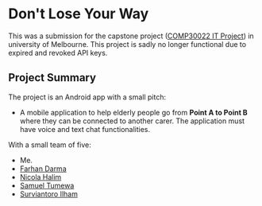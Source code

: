# Don't Lose Your Way

This was a submission for the capstone project ([COMP30022 IT Project](https://handbook.unimelb.edu.au/2018/subjects/comp30022)) in university of Melbourne. This project is sadly no longer functional due to expired and revoked API keys.

## Project Summary

The project is an Android app with a small pitch:

- A mobile application to help elderly people go from **Point A to Point B** where they can be connected to another carer. The application must have voice and text chat functionalities.

With a small team of five:

- Me.
- [Farhan Darma](http://github.com/fdarma)
- [Nicola Halim](http://github.com/StaticDDQ)
- [Samuel Tumewa](http://github.com/chill-X)
- [Surviantoro Ilham](http://github.com/syudanardi)
